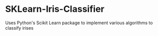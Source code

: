 # SKLearn-Iris-Classifier
Uses Python's Scikit Learn package to implement various algorithms to classify irises
